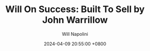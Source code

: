 ---
title: "Will On Success: Built To Sell by John Warrillow"
author: Will Napolini
date: 2024-04-09 20:55:00 +0800
categories: [Mindset, Book-summaries]
tags:
  [
    built-to-sell,
    john-warrillow,
    business-strategy,
    selling-a-business,
    entrepreneurship,
    exit-planning,
    value-creation,
    business-growth,
    small-business,
    business-management,
    strategic-planning,
    marketing-strategies,
    succession-planning,
    exit-strategy,
    business-development
  ]
image: https://pbs.twimg.com/media/GO1igfbWkAEbHGN?format=jpg&name=large
alt: "Will On Success: Built To Sell by John Warrillow"
fallback:
  - 
  # Replace with the URL of your backup image
  -
  # Replace with the URL of your backup image
---